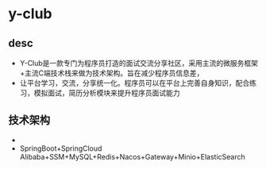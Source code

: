# y-club

## desc
* Y-Club是一款专门为程序员打造的面试交流分享社区，采用主流的微服务框架+主流C端技术栈来做为技术架构。旨在减少程序员信息差，
* 让平台学习，交流，分享统一化。程序员可以在平台上完善自身知识，配合练习，模拟面试，简历分析模块来提升程序员面试能力

## 技术架构
* 
* SpringBoot+SpringCloud Alibaba+SSM+MySQL+Redis+Nacos+Gateway+Minio+ElasticSearch